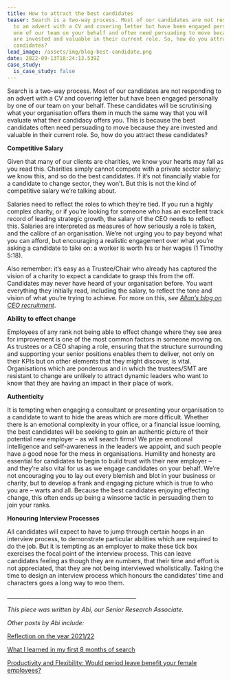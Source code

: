 ```yaml
---
title: How to attract the best candidates
teaser: Search is a two-way process. Most of our candidates are not responding
  to an advert with a CV and covering letter but have been engaged personally by
  one of our team on your behalf and often need persuading to move because they
  are invested and valuable in their current role. So, how do you attract these
  candidates?
lead_image: /assets/img/blog-best-candidate.png
date: 2022-09-13T18:24:13.539Z
case_study:
  is_case_study: false
---
```

Search is a two-way process. Most of our candidates are not responding to an advert with a CV and covering letter but have been engaged personally by one of our team on your behalf. These candidates will be scrutinising what your organisation offers them in much the same way that you will evaluate what their candidacy offers you. This is because the best candidates often need persuading to move because they are invested and valuable in their current role. So, how do you attract these candidates?

**Competitive Salary**

Given that many of our clients are charities, we know your hearts may fall as you read this. Charities simply cannot compete with a private sector salary; we know this, and so do the best candidates. If it’s not financially viable for a candidate to change sector, they won’t. But this is not the kind of competitive salary we’re talking about.

Salaries need to reflect the roles to which they’re tied. If you run a highly complex charity, or if you’re looking for someone who has an excellent track record of leading strategic growth, the salary of the CEO needs to reflect this. Salaries are interpreted as measures of how seriously a role is taken, and the calibre of an organisation. We’re not urging you to pay beyond what you can afford, but encouraging a realistic engagement over what you’re asking a candidate to take on: a worker is worth his or her wages (1 Timothy 5:18).

Also remember: it’s easy as a Trustee/Chair who already has captured the vision of a charity to expect a candidate to grasp this from the off. Candidates may never have heard of your organisation before. You want everything they initially read, including the salary, to reflect the tone and vision of what you’re trying to achieve. For more on this, *see [Allan’s blog on CEO recruitment](https://carneliansearch.com/insights/what-boards-should-ask-search-firms/)*.

**Ability to effect change**

Employees of any rank not being able to effect change where they see area for improvement is one of the most common factors in someone moving on. As trustees or a CEO shaping a role, ensuring that the structure surrounding and supporting your senior positions enables them to deliver, not only on their KPIs but on other elements that they might discover, is vital. Organisations which are ponderous and in which the trustees/SMT are resistant to change are unlikely to attract dynamic leaders who want to know that they are having an impact in their place of work.

**Authenticity**

It is tempting when engaging a consultant or presenting your organisation to a candidate to want to hide the areas which are more difficult. Whether there is an emotional complexity in your office, or a financial issue looming, the best candidates will be seeking to gain an authentic picture of their potential new employer – as will search firms! We prize emotional intelligence and self-awareness in the leaders we appoint, and such people have a good nose for the mess in organisations. Humility and honesty are essential for candidates to begin to build trust with their new employer – and they’re also vital for us as we engage candidates on your behalf. We’re not encouraging you to lay out every blemish and blot in your business or charity, but to develop a frank and engaging picture which is true to who you are – warts and all. Because the best candidates enjoying effecting change, this often ends up being a winsome tactic in persuading them to join your ranks.

**Honouring Interview Processes**

All candidates will expect to have to jump through certain hoops in an interview process, to demonstrate particular abilities which are required to do the job. But it is tempting as an employer to make these tick box exercises the focal point of the interview process. This can leave candidates feeling as though they are numbers, that their time and effort is not appreciated, that they are not being interviewed wholistically. Taking the time to design an interview process which honours the candidates’ time and characters goes a long way to woo them.

_﻿\_\_\_\_\_\_\_\_\_\_\_\_\_\_\_\_\_\_\_\_\_\_\_\_\_\_\_\_\_\_\_\_\_\_\_\_\_\_\_\_\_\_\_\_\_\_

*This piece was written by Abi, our Senior Research Associate.*  

*Other posts by Abi include:*  

[Reflection on the year 2021/22](https://carneliansearch.com/insights/reflections-on-the-year-2021-22/) 

[What I learned in my first 8 months of search](https://carneliansearch.com/insights/what-i-learned-in-my-first-8-months-of-search/) 

[Productivity and Flexibility: Would period leave benefit your female employees?](https://carneliansearch.com/insights/productivity-and-flexibility-would-period-leave-benefit-your-female-employees/)